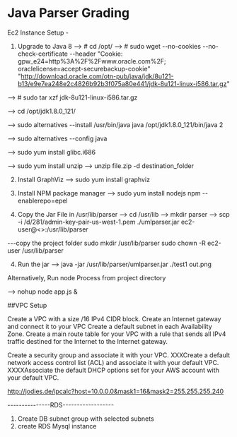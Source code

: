 # Java Parser Grading

Ec2 Instance Setup -

1) Upgrade to Java 8
--> # cd /opt/
--> # sudo wget --no-cookies --no-check-certificate --header "Cookie: gpw_e24=http%3A%2F%2Fwww.oracle.com%2F; oraclelicense=accept-securebackup-cookie" "http://download.oracle.com/otn-pub/java/jdk/8u121-b13/e9e7ea248e2c4826b92b3f075a80e441/jdk-8u121-linux-i586.tar.gz"

--> # sudo tar xzf jdk-8u121-linux-i586.tar.gz

--> cd /opt/jdk1.8.0_121/

--> sudo alternatives --install /usr/bin/java java /opt/jdk1.8.0_121/bin/java 2

--> sudo alternatives --config java

--> sudo yum install glibc.i686

--> sudo yum install unzip --> unzip file.zip -d destination_folder

2) Install GraphViz 
--> sudo yum install graphviz

3) Install NPM package manager
--> sudo yum install nodejs npm --enablerepo=epel

3) Copy the Jar File in /usr/lib/parser
--> cd /usr/lib
--> mkdir parser
--> scp -i /d/281/admin-key-pair-us-west-1.pem ./umlparser.jar ec2-user@<<server>>:/usr/lib/parser

---copy the project folder
sudo mkdir /usr/lib/parser
sudo chown -R ec2-user /usr/lib/parser


4) Run the jar
--> java -jar /usr/lib/parser/umlparser.jar ./test1 out.png

Alternatively, Run node Process from project directory

 --> nohup node app.js &

##VPC Setup

Create a VPC with a size /16 IPv4 CIDR block.
Create an Internet gateway and connect it to your VPC
Create a default subnet in each Availability Zone.
Create a main route table for your VPC with a rule that sends all IPv4 traffic destined for the Internet to the Internet gateway.

Create a security group and associate it with your VPC.
XXXCreate a default network access control list (ACL) and associate it with your default VPC.
XXXXAssociate the default DHCP options set for your AWS account with your default VPC.

http://jodies.de/ipcalc?host=10.0.0.0&mask1=16&mask2=255.255.255.240

---------------RDS------------------
1. Create DB subnet group with selected subnets
2. create RDS Mysql instance










